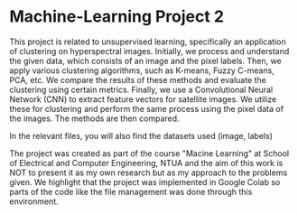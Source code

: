 # Machine-Learning Project 2

This project is related to unsupervised learning, specifically an application of clustering on hyperspectral images. Initially, we process and understand the given data, which consists of an image and the pixel labels. Then, we apply various clustering algorithms, such as K-means, Fuzzy C-means, PCA, etc. We compare the results of these methods and evaluate the clustering using certain metrics. Finally, we use a Convolutional Neural Network (CNN) to extract feature vectors for satellite images. We utilize these for clustering and perform the same process using the pixel data of the images. The methods are then compared.

In the relevant files, you will also find the datasets used (image, labels)

The project was created as part of the course "Macine Learning" at School of Electrical and Computer Engineering, NTUA and the aim of this work is NOT to present it as my own research but as my approach to the problems given. We highlight that the project was implemented in Google Colab so parts of the code like the file management was done through this environment.
